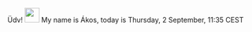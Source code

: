Üdv! <img src="https://raw.githubusercontent.com/MartinHeinz/MartinHeinz/master/wave.gif" width="30px"> My name is Ákos, today is Thursday, 2 September, 11:35 CEST
